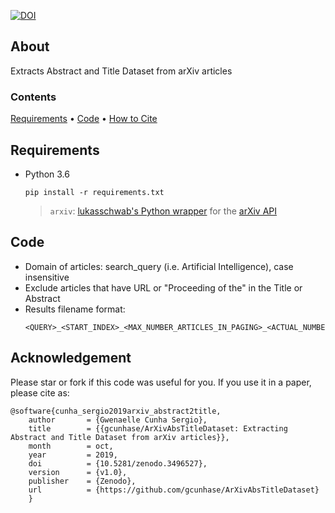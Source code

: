 [![DOI](https://zenodo.org/badge/128865634.svg)](https://zenodo.org/badge/latestdoi/128865634)

## About
Extracts Abstract and Title Dataset from arXiv articles

### Contents
[Requirements](#requirements) • [Code](#code) • [How to Cite](#acknowledgement)

## Requirements
* Python 3.6
  ```
  pip install -r requirements.txt
  ```
  > `arxiv`: [lukasschwab's Python wrapper](https://github.com/lukasschwab/arxiv.py) for the [arXiv API](http://arxiv.org/help/api/index)

## Code
* Domain of articles: search_query (i.e. Artificial Intelligence), case insensitive
* Exclude articles that have URL or "Proceeding of the" in the Title or Abstract
* Results filename format:
    ```
    <QUERY>_<START_INDEX>_<MAX_NUMBER_ARTICLES_IN_PAGING>_<ACTUAL_NUMBER_ARTICLES>_<TOTAL_MAX_NUMBER_ARTICLES>_<MIN_NUMBER_WORDS_ABS>
    ```

## Acknowledgement
Please star or fork if this code was useful for you. If you use it in a paper, please cite as:
```
@software{cunha_sergio2019arxiv_abstract2title,
    author       = {Gwenaelle Cunha Sergio},
    title        = {{gcunhase/ArXivAbsTitleDataset: Extracting Abstract and Title Dataset from arXiv articles}},
    month        = oct,
    year         = 2019,
    doi          = {10.5281/zenodo.3496527},
    version      = {v1.0},
    publisher    = {Zenodo},
    url          = {https://github.com/gcunhase/ArXivAbsTitleDataset}
    }
```
